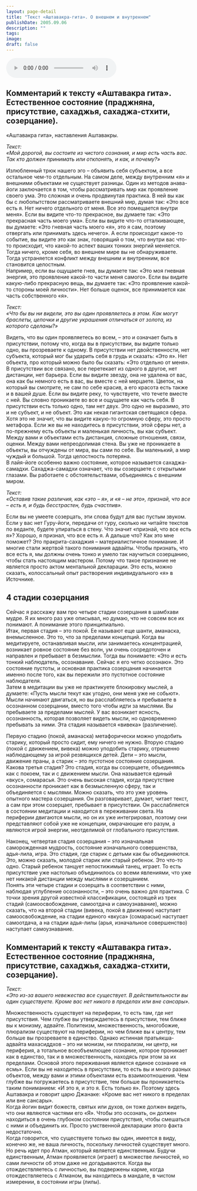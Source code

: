 ```yaml
---
layout: page-detail
title: "Текст «Аштавакра-гита». О внешнем и внутреннем"
publishDate: 2005.09.06
description: ""
tags:
image:
draft: false
---
```


<audio title="2005.09.06 - Текст «Аштавакра-гита». О внешнем и внутреннем.mp3" src="https://filer-api.advayta.org/v1.0/public/files/75899" controls=""></audio>

## **Комментарий к тексту «Аштавакра гита».** **Естественное состояние (праджняна, присутствие, сахаджья, сахаджа-стхити, созерцание).**
 «Аштавакра гита», наставления Аштавакры.   
  
_Текст:_   
_«Мой дорогой, вы состоите из чистого сознания, и мир есть часть вас. Так кто должен принимать или отклонять, и как, и почему?»_   

 Излюбленный трюк нашего эго – объявить себя субъектом, а все остальное чем-то отдельным. На самом деле, между внутренним «я» и внешними объектами не существует разницы. Один из методов анава-йоги заключается в том, чтобы рассматривать мир как проявление своего ума. Это сложная и очень продвинутая практика. В ней вы как бы с любопытством рассматриваете внешний мир, думая так: «Это все есть я. Нет ничего отдельного от меня. Все это помещается внутри меня». Если вы видите что-то прекрасное, вы думаете так: «Это прекрасная часть моего ума». Если вы видите что-то отталкивающее, вы думаете: «Это гневная часть моего «я», это я сам, поэтому отвергать или принимать здесь нечего». А если происходит какое-то событие, вы видите это как знак, говорящий о том, что внутри вас что-то происходит, что какой-то аспект ваших тонких энергий меняется. Тогда ничего, кроме себя, во внешнем мире вы не обнаруживаете. Тогда устраняется конфликт между внешним и внутренним, все становится целостным.   
 Например, если вы ощущаете гнев, вы думаете так: «Это моя гневная энергия, это проявление какой-то части меня самого». Если вы видите какую-либо прекрасную вещь, вы думаете так: «Это проявление какой-то стороны моей личности». Нет больше оценок, все принимается как часть собственного «я».

  
_Текст:_   
_«Что бы вы ни видели, это вы один проявляетесь в этом. Как могут браслеты, цепочки и другие украшения отличаться от золота, из которого сделаны?»_   

 Видеть, что вы один проявляетесь во всем, – это и означает быть в присутствии, потому что, когда вы в присутствии, вы видите только одно, вы прозреваете к одному. В присутствии нет двойственности, нет субъекта, который мог бы ударить себя в грудь и сказать: «Это я». Нет объекта, про который можно было бы сказать: «Это отдельно от меня». В присутствии все связано, все перетекает из одного в другое, нет дистанции, нет барьера. Если вы видите звезду, она не удалена от вас, она как бы немного есть в вас, вы вместе с ней мерцаете. Цветок, на который вы смотрите, не сам по себе красив, а его красота есть также и в вашей душе. Если вы видите реку, то чувствуете, что течете вместе с ней. Вы словно проникаете во все и ощущаете как часть себя. В присутствии есть только одно, там нет двух. Это одно не выразимо, это и не субъект, и не объект. Это как некая гигантская светящаяся сфера. Хотя это не значит, что вы видите какую-то огромную сферу, это просто метафора. Если же вы не находитесь в присутствии, этой сферы нет, а по-прежнему есть объекты и маленькая личность, вы как субъект. Между вами и объектами есть дистанция, сложные отношения, связи, оценки. Между вами непреодолимая стена. Вы уже не проникаете в объекты, вы отчуждены от мира, вы сами по себе. Вы маленький, а мир чуждый и большой. Тогда целостность потеряна.   
 В лайя-йоге особенно важно состояние, которое называется сахаджа-самадхи. Сахаджа-самадхи означает, что вы созерцаете с открытыми глазами. Вы работаете с обстоятельствами, объединяясь с внешним миром.

  
_Текст:_   
_«Оставив такие различия, как «это – я», и «я – не это», признай, что все – есть я, и будь бесстрастен, будь счастлив»._   

 Если вы не умеете созерцать, эти слова будут для вас пустым звуком. Если у вас нет Гуру-йоги, передачи от гуру, сколько ни читайте текстов по веданте, будете упираться в стену. Что значит «признай, что все есть я»? Хорошо, я признал, что все есть я. А дальше что? Как это мне поможет? Это пракрита-сахаджия – материалистичное понимание. И многие стали жертвой такого понимания адвайты. Чтобы признать, что все есть я, мы должны очень тонко и умело так научиться созерцанию, чтобы стать настоящим мастером. Потому что такое признание не является просто актом ментальной декларации. Это есть, можно сказать, колоссальный опыт растворения индивидуального «я» в Источнике.

  
## 4 стадии созерцания
 Сейчас я расскажу вам про четыре стадии созерцания в шамбхави мудре. Я их много раз уже описывал, но думаю, что не совсем все их понимают. А понимание этого принципиально.   
 Итак, первая стадия – это покой. Ее называют еще шанти, аманаска, внемысленное. Это то, что за пределами концепций. Когда вы медитируете, останавливая мысли, или занимаетесь концентрацией, возникает ровное состояние без волн, ум очень сосредоточен и направлен и пребывает в безмыслии. Тогда вы понимаете: «Это и есть тонкий наблюдатель, осознавание. Сейчас я его четко осознаю». Это состояние пустоты, и основная практика созерцания начинается именно после того, как вы пережили это пустотное состояние наблюдателя.   
 Затем в медитации вы уже не практикуете блокировку мыслей, а думаете: «Пусть мысли текут как угодно, они меня уже не собьют». Мысли начинают двигаться, но вы расслабляетесь и пребываете в осознанном созерцании, вместо того чтобы идти за мыслями. Вы пребываете за пределами мыслей. У вас возникает ясность, осознанность, которая позволяет видеть мысли, но одновременно пребывать за ними. Эта стадия называется «вивека» (различение).

 Первую стадию (покой, аманаска) метафорически можно уподобить старику, который просто сидит, ему ничего не нужно. Вторую стадию (покой с движением, вивека) можно уподобить старику, отрешенно наблюдающему за игрой резвящихся детей. Дети – это мысли, движение праны, а старик – это пустотное состояние созерцания.   
 Какова третья стадия? Это стадия, когда вы созерцаете, объединяясь как с покоем, так и с движением мысли. Она называется единый «вкус», сомарасья. Это очень высокая стадия, когда присутствие осознанности проникает как в безмысленную сферу, так и объединяется с мыслями. Можно сказать, что это уже уровень опытного мастера созерцания. Он разговаривает, думает, читает текст, а сам при этом созерцает, пребывает в присутствии. Он расслабляется в состоянии медитации и находится в переживании света. На периферии двигаются мысли, но он их уже интегрировал, поэтому они представляют собой уже не концепции, омрачающие его разум, а являются игрой энергии, неотделимой от глобального присутствия.

 Наконец, четвертая стадия созерцания – это изначальная саморожденная мудрость, состояние изначального совершенства, адья-лила, игра. Это стадия, где старик с детьми как бы объединяются. Это, можно сказать, молодой старик или старый ребенок. Это что-то одно. Старый ребенок танцует непостижимый танец, играет. То есть присутствие уже настолько объединилось со всеми явлениями, что уже нет никакой дистанции между мыслями и созерцанием.   
 Понять эти четыре стадии и созерцать в соответствии с ними, наблюдая углубление осознанности, – это очень важно для практика. С точки зрения другой известной классификации, состоящей из трех стадий (самоосвобождение, самоотдача и самоузнавание), можно сказать, что на второй стадии (вивека, покой в движении) наступает самоосвобождение, на стадии единого «вкуса» (сомарасьи) наступает самоотдача, а на стадии адья-лилы (арья, изначальное совершенство) наступает самоузнавание.

  
## Комментарий к тексту «Аштавакра гита». Естественное состояние (праджняна, присутствие, сахаджья, сахаджа-стхити, созерцание).
_Текст:_   
_«Это из-за вашего невежества все существует. В действительности вы один существуете. Кроме вас нет никого в пределах или вне сансары»._   

 Множественность существует на периферии, то есть там, где нет присутствия. Чем глубже вы утверждаетесь в присутствии, тем ближе вы к монизму, адвайте. Политеизм, множественность, многобожие, плюрализм существуют на периферии, но чем ближе вы к центру, тем больше вы прозреваете в единство. Однако истинная пратьякша-адвайта махасиддхов – это ни монизм, ни плюрализм, ни центр, ни периферия, а тотальное всеобъемлющее сознание, которое проникает как в единство, так и в множественность, находясь при этом за их пределами. Основой этого переживания является единое сознание «я есмь». Если вы не находитесь в присутствии, то есть вы и много разных объектов, между вами и этими объектами есть взаимоотношения. Чем глубже вы погружаетесь в присутствие, тем больше вы проникаетесь таким пониманием: «И это я, и это я. Есть только я». Поэтому здесь Аштавакра и говорит царю Джанаке: «Кроме вас нет никого в пределах или вне сансары».   
 Когда йогин видит божеств, святых или духов, он тоже должен видеть, что они являются частями его «Я». Чтобы это осознать, он должен находиться в очень глубоком состоянии присутствия, чтобы смешаться с ними и объединить их. Просто умственной декларации этого факта недостаточно.   
 Когда говорится, что существуете только вы один, имеется в виду, конечно же, не ваша личность, поскольку личностей существует много. Но речь идет про Атман, который является единственным. Будучи единственным, Атман проявляется (играет) в множестве личностей, но сами личности об этом даже не догадываются. Когда вы отождествляетесь с личностью, вы подвержены карме, когда отождествляетесь с Атманом, вы находитесь в мандале, в чистом измерении, в состоянии игры (лилы).

  
